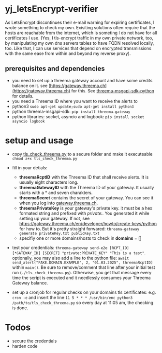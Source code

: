 # yj_letsEncrypt-verifier
As LetsEncrypt discontinues their e-mail warning for expiring certificates, I wrote something to check my own. Exisiting solutions often require that the hosts are reachable from the internet, which is someting I do not have for all certificates I use. 
(Yes, I tls-encrypt traffic in my own private network, too, by manipulating my own dns servers tables to have FQDN resolved locally, too. Like that, I can use services that depend on encrypted transmissions with the same ease from within and beyond my reverse proxy).

## prerequisites and dependencies
- you need to set up a threema gateway account and have some credits balance on it. see [https://gateway.threema.ch](https://gateway.threema.ch) for this. See [threema-msgapi-sdk-python](https://github.com/threema-ch/threema-msgapi-sdk-python/) for details.
- you need a Threema ID where you want to receive the alerts to
- python3 `sudo apt-get update;sudo apt-get install python3`
- python threema-msgapi-sdk: `pip install threema.gateway`
- python libraries: socket, asyncio and logbook: `pip install socket asyncio logbook`
# setup and usage
- copy [tls_check_threema.py](https://github.com/yjeanrenaud/yj_letsEncrypt-verifier/blob/main/tls_check_threema.py) to a secure folder and make it executeable `chmod a+x tls_check_threema.py`
- fill in your detials:
  - **threemaRcptID** with the Threema ID that shall receive alerts. It is usually eight characters long.
  - **threemaGatewayID** with the Threema ID of your gateway. It usually starts with a * and seven charakters.
  - **threemaSecret** contains the secret of your gateway. You can see it when you log into [gateway.threema.ch](https://gateway.threema.ch).
  - **threemaPrivateKey** is your gateway's private key. it must be a hex formated string and prefixed with *private:*.
    You generated it while setting up your gateway. If not, see [https://gateway.threema.ch/en/developer/howto/create-keys/python ](https://gateway.threema.ch/en/developer/howto/create-keys/python) for how to. But it's pretty straight forwared: `threema-gateway generate privateKey.txt publicKey.txt`
  - specifiy one or more domains/hosts to check in **domains** = []

- test your credentials:
    `threema-gateway send-e2e [RCPT_ID] [*GATEWAY_ID] [SECRET] "private:PRIVATE_KEY" "This is a test"`.
     optionally, you may also add a line to the python file: `await send_alert("FAKE.DOMAIN.EXAMPLE", 2, "01.03.2025", threemaRcptID)` within `main()`. Be sure to remove/comment that line after your initial test run (`./tls_check_threema.py`). Otherwise, you get that message every time the script is executed and it needlessly consumes your Threema Gateway balance.
- set up a cronjob for regular checks on your domains tls certificates:
  e.g. `cron -e` and insert the line `11 5 * * * /usr/bin/enc python3 /path/to/tls_check_threema.py` so every day at 11:05 am, the checking is done.

# Todos
- secure the credentials
- harden code
